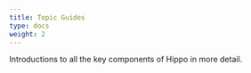 ```yaml
---
title: Topic Guides
type: docs
weight: 2
---
```


Introductions to all the key components of Hippo in more detail.
